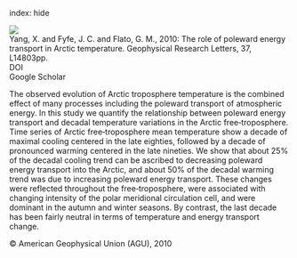index: hide

<div class="Citation">
    <div class="Citation-thumb CitationThumb-linked"  data-href="https://doi.org/10.1029/2010gl043934">
      <img src="https://static.claimspace.cloud/climate-study-static/refs/thumbs/10/Yang_et_al_2010-thumb.png" />
    </div>

  <div class="Citation-body">
    <div class="Citation-text">Yang, X.  and Fyfe, J. C.  and Flato, G. M., 2010: The role of poleward energy transport in Arctic temperature. <span class="Article-journal">Geophysical  Research Letters, </span><span class="Article-volume">37, </span>L14803pp.</div>
    <div class="Citation-links">
      <div class="CitationLink" data-href="https://doi.org/10.1029/2010gl043934">
        <div class="CitationLink-icon CitationLink-Doi"></div>
        <div class="CitationLink-text">DOI</div>
      </div>
      <div class="CitationLink" data-href="https://scholar.google.com/scholar?q=10.1029/2010gl043934">
        <div class="CitationLink-icon CitationLink-Scholar"></div>
        <div class="CitationLink-text">Google Scholar</div>
      </div>
    </div>
  </div>
</div>

The observed evolution of Arctic troposphere temperature is the combined effect of many processes including the poleward transport of atmospheric energy. In this study we quantify the relationship between poleward energy transport and decadal temperature variations in the Arctic free‐troposphere. Time series of Arctic free‐troposphere mean temperature show a decade of maximal cooling centered in the late eighties, followed by a decade of pronounced warming centered in the late nineties. We show that about 25% of the decadal cooling trend can be ascribed to decreasing poleward energy transport into the Arctic, and about 50% of the decadal warming trend was due to increasing poleward energy transport. These changes were reflected throughout the free‐troposphere, were associated with changing intensity of the polar meridional circulation cell, and were dominant in the autumn and winter seasons. By contrast, the last decade has been fairly neutral in terms of temperature and energy transport change.

<div class="Citation-copy">
&copy; American Geophysical Union (AGU), 2010
</div>